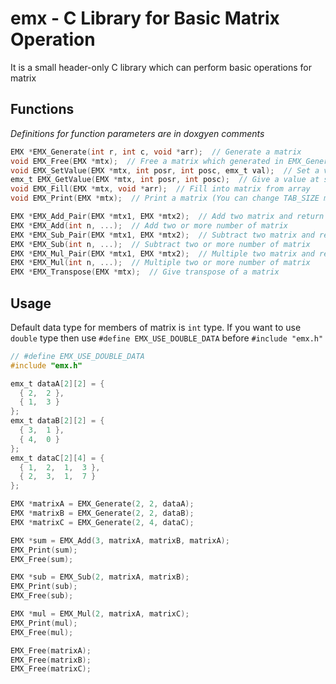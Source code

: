 # emx - C Library for Basic Matrix Operation
It is a small header-only C library which can perform basic operations for matrix
## Functions
*Definitions for function parameters are in doxgyen comments*
```c
EMX *EMX_Generate(int r, int c, void *arr);  // Generate a matrix
void EMX_Free(EMX *mtx);  // Free a matrix which generated in EMX_Generate(...)
void EMX_SetValue(EMX *mtx, int posr, int posc, emx_t val);  // Set a value at specific position
emx_t EMX_GetValue(EMX *mtx, int posr, int posc);  // Give a value at specific position
void EMX_Fill(EMX *mtx, void *arr);  // Fill into matrix from array
void EMX_Print(EMX *mtx);  // Print a matrix (You can change TAB_SIZE macro for proper display) 

EMX *EMX_Add_Pair(EMX *mtx1, EMX *mtx2);  // Add two matrix and return pointer of new matrix
EMX *EMX_Add(int n, ...);  // Add two or more number of matrix
EMX *EMX_Sub_Pair(EMX *mtx1, EMX *mtx2);  // Subtract two matrix and return pointer of new matrix
EMX *EMX_Sub(int n, ...);  // Subtract two or more number of matrix
EMX *EMX_Mul_Pair(EMX *mtx1, EMX *mtx2);  // Multiple two matrix and return pointer of new matrix
EMX *EMX_Mul(int n, ...);  // Multiple two or more number of matrix
EMX *EMX_Transpose(EMX *mtx);  // Give transpose of a matrix
```
## Usage
Default data type for members of matrix is `int` type. If you want to use `double` type then use `#define EMX_USE_DOUBLE_DATA` before `#include "emx.h"`
```c
// #define EMX_USE_DOUBLE_DATA
#include "emx.h"

emx_t dataA[2][2] = {
  { 2,  2 },
  { 1,  3 }
};
emx_t dataB[2][2] = {
  { 3,  1 },
  { 4,  0 }
};
emx_t dataC[2][4] = {
  { 1,  2,  1,  3 },
  { 2,  3,  1,  7 }
};

EMX *matrixA = EMX_Generate(2, 2, dataA);
EMX *matrixB = EMX_Generate(2, 2, dataB);
EMX *matrixC = EMX_Generate(2, 4, dataC);

EMX *sum = EMX_Add(3, matrixA, matrixB, matrixA);
EMX_Print(sum);
EMX_Free(sum);

EMX *sub = EMX_Sub(2, matrixA, matrixB);
EMX_Print(sub);
EMX_Free(sub);

EMX *mul = EMX_Mul(2, matrixA, matrixC);
EMX_Print(mul);
EMX_Free(mul);

EMX_Free(matrixA);
EMX_Free(matrixB);
EMX_Free(matrixC);
```

